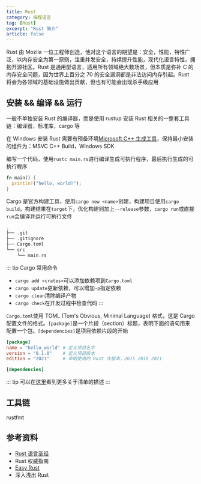 ```yaml
---
title: Rust
category: 编程语言
tag: [Rust]
excerpt: "Rust 简介"
article: false
---
```


Rust 由 Mozila 一位工程师创造，他对这个语言的期望是：安全，性能，特性广泛，以内存安全为第一原则，注重并发安全，持续提升性能，现代化语言特性，拥抱开源社区。Rust 是通用型语言，适用所有领域绝大数场景，但本质是弥补 C 的内存安全问题，因为世界上百分之 70 的安全漏洞都是非法访问内存引起。Rust 将会为各领域的基础设施做出贡献，但也有可能会出现杀手级应用

## 安装 && 编译 && 运行

一般不单独安装 Rust 的编译器，而是使用 rustup 安装 Rust 相关的一整套工具链：编译器，标准库，cargo 等

在 Windows 安装 Rust 需要有预备环境[Microsoft C++ 生成工具](https://visualstudio.microsoft.com/zh-hans/visual-cpp-build-tools/)，保持最小安装的组件为：MSVC C++ Build，Windows SDK

编写一个代码，使用`rustc main.rs`进行编译生成可执行程序，最后执行生成的可执行程序

```rust
fn main() {
  println!("hello, world!");
}
```

Cargo 是官方构建工具，使用`cargo new <name>`创建，构建项目使用`cargo build`，构建结果在`target`下，优化构建则加上`--release`参数，`cargo run`或直接`run`会编译并运行可执行文件

```rust
.
├── .git
├── .gitignore
├── Cargo.toml
└── src
    └── main.rs
```

::: tip Cargo 常用命令

+ `cargo add <crates>`可以添加依赖项到`Cargo.toml`
+ `cargo update`更新依赖，可以增加`-p`指定依赖
+ `cargo clean`清除编译产物
+ `cargo check`在开发过程中检查代码
:::

`Cargo.toml`使用 TOML (Tom's Obvious, Minimal Language) 格式，这是 Cargo 配置文件的格式。`[package]`是一个片段（section）标题，表明下面的语句用来配置一个包。`[dependencies]`是项目依赖片段的开始

```toml
[package]
name = "hello_world" # 定义项目名字
version = "0.1.0"    # 定义项目版本
edition = "2021"     # 声明使用的 Rust 大版本，2015 2018 2021

[dependencies]
```

::: tip
可以在[这里](https://doc.rust-lang.org/cargo/reference/manifest.html)看到更多关于清单的描述
:::

## 工具链

rustfmt

## 参考资料

+ [Rust 语言圣经](https://course.rs/about-book.html)
+ Rust 权威指南
+ [Easy Rust](https://dhghomon.github.io/easy_rust/)
+ 深入浅出 Rust
